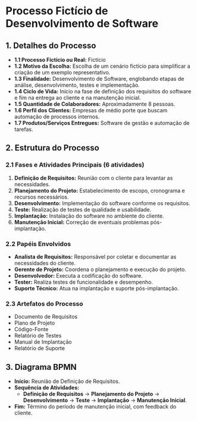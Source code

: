 # Processo Fictício de Desenvolvimento de Software

## 1. Detalhes do Processo

- **1.1 Processo Fictício ou Real:** Fictício
- **1.2 Motivo da Escolha:** Escolha de um cenário fictício para simplificar a criação de um exemplo representativo.
- **1.3 Finalidade:** Desenvolvimento de Software, englobando etapas de análise, desenvolvimento, testes e implementação.
- **1.4 Ciclo de Vida:** Início na fase de definição dos requisitos do software e fim na entrega ao cliente e na manutenção inicial.
- **1.5 Quantidade de Colaboradores:** Aproximadamente 8 pessoas.
- **1.6 Perfil dos Clientes:** Empresas de médio porte que buscam automação de processos internos.
- **1.7 Produtos/Serviços Entregues:** Software de gestão e automação de tarefas.

## 2. Estrutura do Processo

### 2.1 Fases e Atividades Principais (6 atividades)

1. **Definição de Requisitos:** Reunião com o cliente para levantar as necessidades.
2. **Planejamento do Projeto:** Estabelecimento de escopo, cronograma e recursos necessários.
3. **Desenvolvimento:** Implementação do software conforme os requisitos.
4. **Teste:** Realização de testes de qualidade e usabilidade.
5. **Implantação:** Instalação do software no ambiente do cliente.
6. **Manutenção Inicial:** Correção de eventuais problemas pós-implantação.

### 2.2 Papéis Envolvidos

- **Analista de Requisitos:** Responsável por coletar e documentar as necessidades do cliente.
- **Gerente de Projeto:** Coordena o planejamento e execução do projeto.
- **Desenvolvedor:** Executa a codificação do software.
- **Tester:** Realiza testes de funcionalidade e desempenho.
- **Suporte Técnico:** Atua na implantação e suporte pós-implantação.

### 2.3 Artefatos do Processo

- Documento de Requisitos
- Plano de Projeto
- Código-Fonte
- Relatório de Testes
- Manual de Implantação
- Relatório de Suporte

## 3. Diagrama BPMN

- **Início:** Reunião de Definição de Requisitos.
- **Sequência de Atividades:**
  - **Definição de Requisitos** → **Planejamento do Projeto** → **Desenvolvimento** → **Teste** → **Implantação** → **Manutenção Inicial**.
- **Fim:** Término do período de manutenção inicial, com feedback do cliente.
